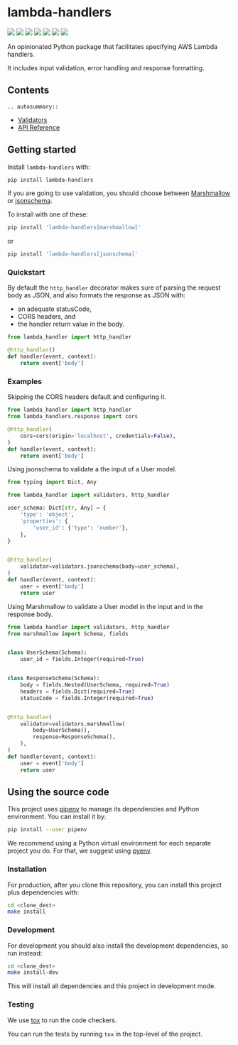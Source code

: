 # lambda-handlers

[![](https://img.shields.io/pypi/v/lambda-handlers.svg)](https://pypi.org/project/lambda-handlers/)
[![](https://travis-ci.org/enter-at/lambda-handlers.svg?branch=master)](https://travis-ci.org/enter-at/lambda-handlers)
[![](https://api.codeclimate.com/v1/badges/a39e55b85bfcc31204b9/maintainability)](https://codeclimate.com/github/enter-at/lambda-handlers/maintainability)
[![](https://api.codeclimate.com/v1/badges/a39e55b85bfcc31204b9/test_coverage)](https://codeclimate.com/github/enter-at/lambda-handlers/test_coverage)
[![](https://readthedocs.org/projects/lambda-handlers/badge/?version=latest)](https://lambda-handlers.readthedocs.io/en/latest/)
[![](https://img.shields.io/badge/%20%20%F0%9F%93%A6%F0%9F%9A%80-semantic--release-e10079.svg)](https://github.com/semantic-release/semantic-release)
[![](https://badges.renovateapi.com/github/enter-at/lambda-handlers)](https://renovatebot.com/)

An opinionated Python package that facilitates specifying AWS Lambda handlers.

It includes input validation, error handling and response formatting.

## Contents

```eval_rst
.. autosummary::
```
* [Validators](validators.md)
* [API Reference](source/modules)

## Getting started

Install `lambda-handlers` with:

```bash
pip install lambda-handlers
```

If you are going to use validation, you should choose between
[Marshmallow](https://pypi.org/project/marshmallow/) or
[jsonschema](https://pypi.org/project/jsonschema/).

To install with one of these:

```bash
pip install 'lambda-handlers[marshmallow]'
```

or

```bash
pip install 'lambda-handlers[jsonschema]'
```

### Quickstart

By default the `http_handler` decorator makes sure of parsing the request body
as JSON, and also formats the response as JSON with:

   - an adequate statusCode,
   - CORS headers, and
   - the handler return value in the body.

```python
from lambda_handler import http_handler

@http_handler()
def handler(event, context):
    return event['body']
```

### Examples

Skipping the CORS headers default and configuring it.

```python
from lambda_handler import http_handler
from lambda_handlers.response import cors

@http_handler(
    cors=cors(origin='localhost', credentials=False),
)
def handler(event, context):
    return event['body']
```

Using jsonschema to validate a the input of a User model.

```python
from typing import Dict, Any

from lambda_handler import validators, http_handler

user_schema: Dict[str, Any] = {
    'type': 'object',
    'properties': {
        'user_id': {'type': 'number'},
    },
}


@http_handler(
    validator=validators.jsonschema(body=user_schema),
)
def handler(event, context):
    user = event['body']
    return user
```

Using Marshmallow to validate a User model in the input and in
the response body.

```python
from lambda_handler import validators, http_handler
from marshmallow import Schema, fields


class UserSchema(Schema):
    user_id = fields.Integer(required=True)


class ResponseSchema(Schema):
    body = fields.Nested(UserSchema, required=True)
    headers = fields.Dict(required=True)
    statusCode = fields.Integer(required=True)


@http_handler(
    validator=validators.marshmallow(
        body=UserSchema(),
        response=ResponseSchema(),
    ),
)
def handler(event, context):
    user = event['body']
    return user
```

## Using the source code

This project uses [pipenv](https://pipenv.readthedocs.io) to manage its dependencies
and Python environment. You can install it by:

```bash
pip install --user pipenv
```

We recommend using a Python virtual environment for each separate project you do.
For that, we suggest using [pyenv](https://github.com/pyenv/pyenv-installer).

### Installation

For production, after you clone this repository,
you can install this project plus dependencies with:

```bash
cd <clone_dest>
make install
```

### Development

For development you should also install the development dependencies,
so run instead:

```bash
cd <clone_dest>
make install-dev
```

This will install all dependencies and this project in development mode.

### Testing

We use [tox](https://tox.readthedocs.io/en/latest/) to run the code checkers.

You can run the tests by running `tox` in the top-level of the project.
